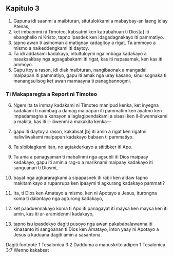 Kapitulo 3
----------

1. Gapuna idi saanmi a maibturan, situtulokkami a mabaybay-an laeng idiay Atenas,
2. ket imbaonmi ni Timoteo, kabsatmi ken katrabahuan ti Dios[a] iti ebanghelio ni Kristo, tapno ipasdek ken idagadagnakayo iti pammatiyo.
3. tapno awan ti asinoman a matignay kadagitoy a rigat. Ta ammoyo a mismo a naikeddengkami iti daytoy.
4. Ta idi addakami kadakayo, intultuloymi nga imbaga kadakayo a nasaksakbay nga agsagabakami iti rigat, kas iti napasamak, ken kas iti ammoyo.
5. Gapu itoy a rason, idi diak maibturan, nangibaonak a mangadal maipapan iti pammatiyo, gapu iti amak nga uray kasano, sinulisognaka ti manangsulisog ket awan mamaayna ti panagbannogmi.

### Ti Makaparegta a Report ni Timoteo

6. Ngem ita ta immay kadakami ni Timoteo manipud kenka, ket inyegna kadakami ti naimbag a damag maipapan iti pammatim ken ayatmo ken impadamagna a kanayon a laglagipendakami a siaasi ken il-iliwennakami a makita, kas iti il-iliwenmi a makakita kenka—
7. gapu iti daytoy a rason, kakabsat,[b] iti amin a rigat ken rigatmi naliwliwakami maipapan kadakayo babaen ti pammatiyo.
8. Ta sibibiagkami itan, no agtakderkayo a sititibker iti Apo.
9. Ta ania a panagyaman ti mabalinmi nga agsubli iti Dios maipaay kadakayo, gapu iti amin a rag-o a mariknami maipaay kadakayo iti sanguanan ti Diosmi,
10. bayat nga agkararagkami a sipapasnek iti rabii ken aldaw tapno makitamikayo a rupanrupa ken ipaaymi ti agkurang kadakayo pammati?

11. Ita, ti Dios ken Amatayo a mismo, ken ni Apotayo a Jesus, iturongna koma ti dalantayo nga agturong kadakayo,
12. ket paaduennakayo koma ti Apo iti panagayat iti maysa ken maysa ken iti amin, kas iti ar-aramidenmi kadakayo,
13. tapno isu ipasdekyo dagiti pusoyo nga awan pakababalawanna iti kinasanto iti sangoanan ti Dios ken Amatayo, inton yaay ni Apotayo a Jesus a kaduana dagiti amin a sasantona.

Dagiti footnote
1 Tesalonica 3:2 Dadduma a manuskrito adipen
1 Tesalonica 3:7 Wenno kakabsat

